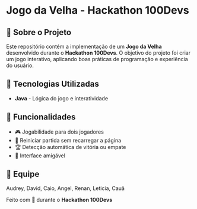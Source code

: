 # Jogo da Velha - Hackathon 100Devs

## 📌 Sobre o Projeto
Este repositório contém a implementação de um **Jogo da Velha** desenvolvido durante o **Hackathon 100Devs**. O objetivo do projeto foi criar um jogo interativo, aplicando boas práticas de programação e experiência do usuário.

## 🚀 Tecnologias Utilizadas
- **Java** - Lógica do jogo e interatividade

## 📜 Funcionalidades
- 🎮 Jogabilidade para dois jogadores
- 🔄 Reiniciar partida sem recarregar a página
- 🏆 Detecção automática de vitória ou empate
- 🎨 Interface amigável

## 👥 Equipe
Audrey,
David,
Caio,
Angel,
Renan,
Leticia,
Cauã


Feito com 💙 durante o **Hackathon 100Devs**

